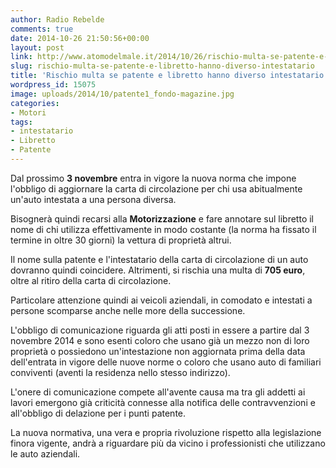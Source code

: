 ```yaml
---
author: Radio Rebelde
comments: true
date: 2014-10-26 21:50:56+00:00
layout: post
link: http://www.atomodelmale.it/2014/10/26/rischio-multa-se-patente-e-libretto-hanno-diverso-intestatario/
slug: rischio-multa-se-patente-e-libretto-hanno-diverso-intestatario
title: 'Rischio multa se patente e libretto hanno diverso intestatario '
wordpress_id: 15075
image: uploads/2014/10/patente1_fondo-magazine.jpg
categories:
- Motori
tags:
- intestatario
- Libretto
- Patente
---
```


Dal prossimo **3 novembre** entra in vigore la nuova norma che impone l'obbligo di aggiornare la carta di circolazione per chi usa abitualmente un'auto intestata a una persona diversa.

Bisognerà quindi recarsi alla **Motorizzazione** e fare annotare sul libretto il nome di chi utilizza effettivamente in modo costante (la norma ha fissato il termine in oltre 30 giorni) la vettura di proprietà altrui.

Il nome sulla patente e l'intestatario della carta di circolazione di un auto dovranno quindi coincidere. Altrimenti, si rischia una multa di **705 euro**, oltre al ritiro della carta di circolazione.

Particolare attenzione quindi ai veicoli aziendali, in comodato e intestati a persone scomparse anche nelle more della successione.

L'obbligo di comunicazione riguarda gli atti posti in essere a partire dal 3 novembre 2014 e sono esenti coloro che usano già un mezzo non di loro proprietà o possiedono un'intestazione non aggiornata prima della data dell'entrata in vigore delle nuove norme o coloro che usano auto di familiari conviventi (aventi la residenza nello stesso indirizzo).

L'onere di comunicazione compete all'avente causa ma tra gli addetti ai lavori emergono già criticità connesse alla notifica delle contravvenzioni e all'obbligo di delazione per i punti patente.

La nuova normativa, una vera e propria rivoluzione rispetto alla legislazione finora vigente, andrà a riguardare più da vicino i professionisti che utilizzano le auto aziendali.

